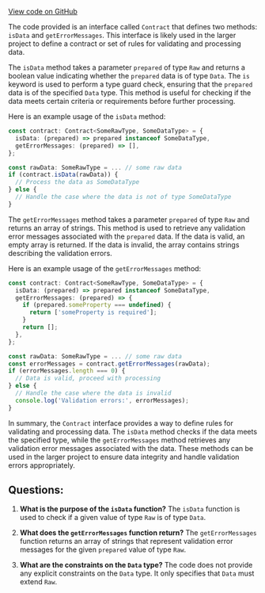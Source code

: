 [View code on GitHub](https://github.com/igorkamyshev/farfetched/packages/core/src/contract/type.ts)

The code provided is an interface called `Contract` that defines two methods: `isData` and `getErrorMessages`. This interface is likely used in the larger project to define a contract or set of rules for validating and processing data.

The `isData` method takes a parameter `prepared` of type `Raw` and returns a boolean value indicating whether the `prepared` data is of type `Data`. The `is` keyword is used to perform a type guard check, ensuring that the `prepared` data is of the specified `Data` type. This method is useful for checking if the data meets certain criteria or requirements before further processing.

Here is an example usage of the `isData` method:

```typescript
const contract: Contract<SomeRawType, SomeDataType> = {
  isData: (prepared) => prepared instanceof SomeDataType,
  getErrorMessages: (prepared) => [],
};

const rawData: SomeRawType = ... // some raw data
if (contract.isData(rawData)) {
  // Process the data as SomeDataType
} else {
  // Handle the case where the data is not of type SomeDataType
}
```

The `getErrorMessages` method takes a parameter `prepared` of type `Raw` and returns an array of strings. This method is used to retrieve any validation error messages associated with the `prepared` data. If the data is valid, an empty array is returned. If the data is invalid, the array contains strings describing the validation errors.

Here is an example usage of the `getErrorMessages` method:

```typescript
const contract: Contract<SomeRawType, SomeDataType> = {
  isData: (prepared) => prepared instanceof SomeDataType,
  getErrorMessages: (prepared) => {
    if (prepared.someProperty === undefined) {
      return ['someProperty is required'];
    }
    return [];
  },
};

const rawData: SomeRawType = ... // some raw data
const errorMessages = contract.getErrorMessages(rawData);
if (errorMessages.length === 0) {
  // Data is valid, proceed with processing
} else {
  // Handle the case where the data is invalid
  console.log('Validation errors:', errorMessages);
}
```

In summary, the `Contract` interface provides a way to define rules for validating and processing data. The `isData` method checks if the data meets the specified type, while the `getErrorMessages` method retrieves any validation error messages associated with the data. These methods can be used in the larger project to ensure data integrity and handle validation errors appropriately.
## Questions: 
 1. **What is the purpose of the `isData` function?**
The `isData` function is used to check if a given value of type `Raw` is of type `Data`.

2. **What does the `getErrorMessages` function return?**
The `getErrorMessages` function returns an array of strings that represent validation error messages for the given `prepared` value of type `Raw`.

3. **What are the constraints on the `Data` type?**
The code does not provide any explicit constraints on the `Data` type. It only specifies that `Data` must extend `Raw`.